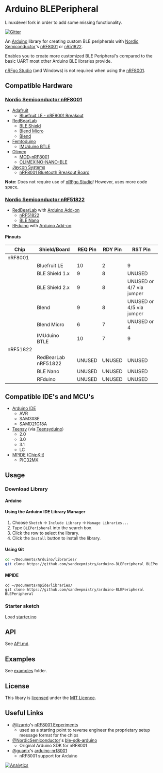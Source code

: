 # Arduino BLEPeripheral
Linuxdevel fork in order to add some missing functionality.

[![Gitter](https://badges.gitter.im/Join%20Chat.svg)](https://gitter.im/sandeepmistry/arduino-BLEPeripheral?utm_source=badge&utm_medium=badge&utm_campaign=pr-badge&utm_content=badge)


An [Arduino](http://arduino.cc) library for creating custom BLE peripherals with [Nordic Semiconductor](http://www.nordicsemi.com)'s [nRF8001](http://www.nordicsemi.com/eng/Products/Bluetooth-R-low-energy/nRF8001) or [nR51822](http://www.nordicsemi.com/eng/Products/Bluetooth-R-low-energy/nRF51822).

Enables you to create more customized BLE Peripheral's compared to the basic UART most other Arduino BLE libraries provide.

[nRFgo Studio](http://www.nordicsemi.com/chi/node_176/2.4GHz-RF/nRFgo-Studio) (and Windows) is not required when using the [nRF8001](http://www.nordicsemi.com/eng/Products/Bluetooth-R-low-energy/nRF8001).

## Compatible Hardware

### [Nordic Semiconductor nRF8001](http://www.nordicsemi.com/eng/Products/Bluetooth-R-low-energy/nRF8001)

 * [Adafruit](http://www.adafruit.com)
   * [Bluefruit LE - nRF8001 Breakout](http://www.adafruit.com/products/1697)
 * [RedBearLab](http://redbearlab.com)
   * [BLE Shield](http://redbearlab.com/bleshield/)
   * [Blend Micro](http://redbearlab.com/blendmicro/)
   * [Blend](http://redbearlab.com/blend/)
 * [Femtoduino](http://www.femtoduino.com)
   * [IMUduino BTLE](http://www.femtoduino.com/spex/imuduino-btle)
 * [Olimex](https://www.olimex.com)
   * [MOD-nRF8001](https://www.olimex.com/Products/Modules/RF/MOD-nRF8001/)
   * [OLIMEXINO-NANO-BLE](https://www.olimex.com/Products/Duino/AVR/OLIMEXINO-NANO-BLE/)
 * [Jaycon Systems](http://www.jayconsystems.com)
   * [nRF8001 Bluetooth Breakout Board](http://www.jayconsystems.com/nrf8001-breakout-board.html)

**Note:** Does not require use of [nRFgo Studio](http://www.nordicsemi.com/chi/node_176/2.4GHz-RF/nRFgo-Studio)! However, uses more code space.

### [Nordic Semiconductor nRF51822](http://www.nordicsemi.com/eng/Products/Bluetooth-R-low-energy/nRF51822)

 * [RedBearLab](http://redbearlab.com) with [Arduino Add-on](https://github.com/RedBearLab/nRF51822-Arduino)
   * [nRF51822](http://redbearlab.com/redbearlab-nrf51822)
   * [BLE Nano](http://redbearlab.com/blenano/)
 * [RFduino](http://www.rfduino.com) with [Arduino Add-on](https://github.com/RFduino/RFduino)

#### Pinouts

| Chip | Shield/Board | REQ Pin | RDY Pin | RST Pin |
| ---- | ------------ | ------- | ------- | ------- |
| nRF8001|
| | Bluefruit LE | 10 | 2 | 9 |
| | BLE Shield 1.x | 9 | 8 | UNUSED |
| | BLE Shield 2.x | 9 | 8 | UNUSED or 4/7 via jumper|
| | Blend | 9 | 8 | UNUSED or 4/5 via jumper |
| | Blend Micro | 6 | 7 | UNUSED or 4 |
| | IMUduino BTLE | 10 | 7 | 9 |
| nRF51822 |
| | RedBearLab nRF51822 | UNUSED | UNUSED | UNUSED |
| | BLE Nano | UNUSED | UNUSED | UNUSED |
| | RFduino | UNUSED | UNUSED | UNUSED |

## Compatible IDE's and MCU's

 * [Arduino IDE](http://arduino.cc/en/Main/Software#toc1)
   * AVR
   * SAM3X8E
   * SAMD21G18A
 * [Teensy](https://www.pjrc.com/teensy/) (via [Teensyduino](https://www.pjrc.com/teensy/td_download.html))
   * 2.0
   * 3.0
   * 3.1
   * LC
 * [MPIDE](http://chipkit.net/started/install-chipkit-software/) ([ChipKit](http://chipkit.net))
   * PIC32MX

## Usage

### Download Library

#### Arduino

#### Using the Arduino IDE Library Manager

1. Choose ```Sketch``` -> ```Include Library``` -> ```Manage Libraries...```
2. Type ```BLEPeripheral``` into the search box.
3. Click the row to select the library.
4. Click the ```Install``` button to install the library.

#### Using Git
```sh
cd ~/Documents/Arduino/libraries/
git clone https://github.com/sandeepmistry/arduino-BLEPeripheral BLEPeripheral
```

#### MPIDE
```
cd ~/Documents/mpide/libraries/
git clone https://github.com/sandeepmistry/arduino-BLEPeripheral BLEPeripheral
```

### Starter sketch
Load [starter.ino](examples/starter/starter.ino)

## API
See [API.md](API.md).

## Examples
See [examples](examples) folder.

## License

This libary is [licensed](LICENSE) under the [MIT Licence](http://en.wikipedia.org/wiki/MIT_License).

## Useful Links
 * [@lizardo](https://github.com/lizardo)'s [nRF8001 Experiments](https://github.com/lizardo/nrf8001)
   * used as a starting point to reverse engineer the proprietary setup message format for the chips
 * [@NordicSemiconductor](https://github.com/NordicSemiconductor)'s [ble-sdk-arduino](https://github.com/NordicSemiconductor/ble-sdk-arduino)
   * Original Arduino SDK for nRF8001
 * [@guanix](https://github.com/guanix)'s [arduino-nrf8001](https://github.com/guanix/arduino-nrf8001)
   * nRF8001 support for Arduino


[![Analytics](https://ga-beacon.appspot.com/UA-56089547-1/sandeepmistry/arduino-BLEPeripheral?pixel)](https://github.com/igrigorik/ga-beacon)

